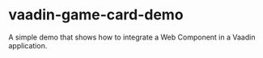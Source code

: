 vaadin-game-card-demo
==============

A simple demo that shows how to integrate a Web Component in a Vaadin application.
